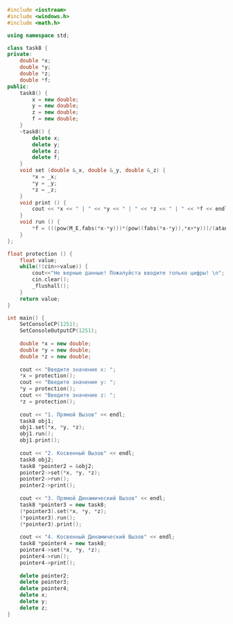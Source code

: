 ﻿```c++
#include <iostream>
#include <windows.h>
#include <math.h>

using namespace std;

class task8 {
private: 
	double *x;
	double *y;
	double *z;
	double *f;
public:
	task8() {
		x = new double; 
		y = new double; 
		z = new double; 
		f = new double; 
	}
	~task8() {
		delete x; 
		delete y; 
		delete z; 
		delete f; 
	}
	void set (double &_x, double &_y, double &_z) { 
		*x = _x;
		*y = _y;
		*z = _z;
	}
	void print () { 
		cout << *x << " | " << *y << " | " << *z << " | " << *f << endl;
	}
	void run () { 
		*f = (((pow(M_E,fabs(*x-*y)))*(pow((fabs(*x-*y)),*x+*y)))/(atan(*x)+atan(*z)))+(pow(*x**x**x**x**x**x+pow(log1p(*y),2.0),1.0/3.0));
	}	
};

float protection () {
	float value;
	while(!(cin>>value)) {
		cout<<"Не верные данные! Пожалуйста вводите только цифры! \n";
		cin.clear();
		_flushall();
	}
	return value;
}

int main() {
	SetConsoleCP(1251);
	SetConsoleOutputCP(1251);
	
	double *x = new double; 
	double *y = new double; 
	double *z = new double; 
	
	cout << "Введите значение x: ";
	*x = protection();
	cout << "Введите значение y: ";
	*y = protection();
	cout << "Введите значение z: ";
	*z = protection();
	
	cout << "1. Прямой Вызов" << endl;
	task8 obj1; 							
	obj1.set(*x, *y, *z); 					
	obj1.run(); 							
	obj1.print(); 							
	
	cout << "2. Косвенный Вызов" << endl;
	task8 obj2;								
	task8 *pointer2 = &obj2;				
	pointer2->set(*x, *y, *z); 				
	pointer2->run();						
	pointer2->print();						
	
	cout << "3. Прямой Динамический Вызов" << endl;
	task8 *pointer3 = new task8;			
	(*pointer3).set(*x, *y, *z); 			
	(*pointer3).run();						
	(*pointer3).print();					
	
	cout << "4. Косвенный Динамический Вызов" << endl;
	task8 *pointer4 = new task8;			
	pointer4->set(*x, *y, *z); 				
	pointer4->run();						
	pointer4->print();						
	 
	delete pointer2;
	delete pointer3;
	delete pointer4;
	delete x;
	delete y;
	delete z;
}

```
